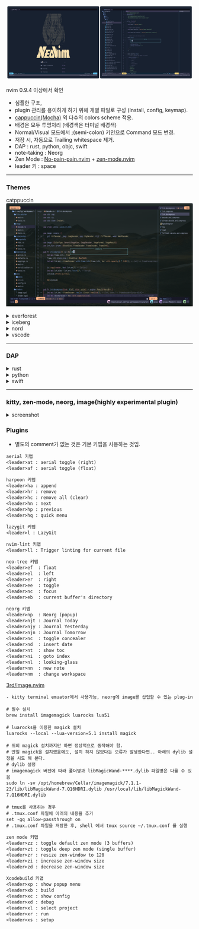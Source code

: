 <!-- panvimdoc-ignore-start -->

<img src="https://github.com/formadi/dotfiles/raw/main/.config/nvim/doc/screenshot.jpg"/>


nvim 0.9.4 이상에서 확인
- 심플한 구조,
- plugin 관리를 용이하게 하기 위해 개별 파일로 구성 (Install, config, keymap).
- [cappuccin(Mocha)](https://github.com/catppuccin/nvim) 외 다수의 colors scheme 적용.
- 배경은 모두 투명처리 (배경색은 터미널 배경색)
- Normal/Visual 모드에서 ;(semi-colon) 키인으로 Command 모드 변경.
- 저장 시, 자동으로 Trailing whitespace 제거.
- DAP : rust, python, objc, swift
- note-taking : Neorg
- Zen Mode : [No-pain-pain.nvim](https://github.com/shortcuts/no-neck-pain.nvim) + [zen-mode.nvim](https://github.com/folke/zen-mode.nvim)
- leader 키 : space

------

### Themes

catppuccin
<img src="https://github.com/formadi/dotfiles/blob/main/.config/nvim/doc/catppuccin.png"/>

<details>
  <summary>everforest</summary>
  <img src="https://github.com/formadi/dotfiles/blob/main/.config/nvim/doc/everforest.png"/>
</details>
<details>
  <summary>iceberg</summary>
  <img src="https://github.com/formadi/dotfiles/blob/main/.config/nvim/doc/iceberg.png"/>
</details>
<details>
  <summary>nord</summary>
  <img src="https://github.com/formadi/dotfiles/blob/main/.config/nvim/doc/nord.png"/>
</details>
<details>
  <summary>vscode</summary>
  <img src="https://github.com/formadi/dotfiles/blob/main/.config/nvim/doc/vscode.png"/>
</details>

------

### DAP
<details>
  <summary>rust</summary>
  <img src="https://github.com/formadi/dotfiles/blob/main/.config/nvim/doc/rust-dap.png"/>
</details>
<details>
  <summary>python</summary>
  <img src="https://github.com/formadi/dotfiles/blob/main/.config/nvim/doc/python-dap.png"/>
</details>
<details>
  <summary>swift</summary>
  <img src="https://github.com/formadi/dotfiles/blob/main/.config/nvim/doc/swift-dap.png"/>
</details>

------
### kitty, zen-mode, neorg, image(highly experimental plugin)
<details>
  <summary>screenshot</summary>
  <img src="https://github.com/formadi/dotfiles/blob/main/.config/nvim/doc/kitty3.png"/>
</details>


### Plugins
- 별도의 comment가 없는 것은 기본 키맵을 사용하는 것임.
```
aerial 키맵
<leader>at : aerial toggle (right)
<leader>af : aerial toggle (float)
```
```
harpoon 키맵
<leader>ha : append
<leader>hr : remove
<leader>hc : remove all (clear)
<leader>hn : next
<leader>hp : previous
<leader>hq : quick menu
```
```
lazygit 키맵
<leader>l : LazyGit
```
```
nvim-lint 키맵
<leader>ll : Trigger linting for current file
```
```
neo-tree 키맵
<leader>ef  : float
<leader>el  : left
<leader>er  : right
<leader>ee  : toggle
<leader>nc  : focus
<leader>eb  : current buffer's directory
```
```
neorg 키맵
<leader>np  : Neorg (popup)
<leader>njt : Journal Today
<leader>njy : Journal Yesterday
<leader>njn : Journal Tomorrow
<leader>nc  : toggle concealer
<leader>nd  : insert date
<leader>nt  : show toc
<leader>ni  : goto index
<leader>nl  : looking-glass
<leader>nn  : new note
<leader>nm  : change workspace
```
[3rd/image.nvim](https://github.com/3rd/image.nvim)
```
- kitty terminal emuator에서 사용가능, neorg에 image를 삽입할 수 있는 plug-in

# 필수 설치
brew install imagemagick luarocks lua51

# luarocks을 이용한 magick 설치
luarocks --local --lua-version=5.1 install magick

# 위의 magick 설치까지만 하면 정상적으로 동작해야 함.
# 만일 magick을 설치했음에도, 설치 하지 않았다는 오류가 발생한다면.. 아래의 dylib 설정을 시도 해 본다.
# dylib 설정
# imagemagick 버전에 따라 폴더명과 libMagicWand-****.dylib 파일명은 다를 수 있음
sudo ln -sv /opt/homebrew/Cellar/imagemagick/7.1.1-23/lib/libMagickWand-7.Q16HDRI.dylib /usr/local/lib/libMagickWand-7.Q16HDRI.dylib

# tmux를 사용하는 경우
# .tmux.conf 파일에 아래의 내용을 추가
set -gq allow-passthrough on
# .tmux.conf 파일을 저장한 후, shell 에서 tmux source ~/.tmux.conf 를 실행
```
```
zen mode 키맵
<leader>zz : toggle default zen mode (3 buffers)
<leader>zt : toggle deep zen mode (single buffer)
<leader>zr : resize zen-window to 120
<leader>zi : increase zen-window size
<leader>zd : decrease zen-window size
```
```
Xcodebuild 키맵
<leader>xp : show popup menu
<leader>xb : build
<leader>xc : show config
<leader>xd : debug
<leader>xl : select project
<leader>xr : run
<leader>xs : setup

```
